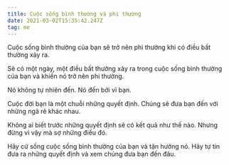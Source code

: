 ```yaml
---
title: Cuộc sống bình thường và phi thường
date: 2021-03-02T15:35:42.247Z
tag: me
---
```

Cuộc sống bình thường của bạn sẽ trở nên phi thường khi có điều bất thường xảy ra.

Sẽ có một ngày, một điều bất thường xảy ra trong cuộc sống bình thường của bạn và khiến nó trở nên phi thường.

Nó không tự nhiên đến. Nó đến bởi vì bạn.

Cuộc đời bạn là một chuỗi những quyết định. Chúng sẽ đưa bạn đến với những ngã rẽ khác nhau.

Không ai biết trước những quyết định sẽ có kết quả như thế nào. Nhưng đừng vì vậy mà sợ những điều đó.

Hãy cứ sống cuộc sống bình thường của bạn và tận hưởng nó. Hãy tự tin đưa ra những quyết định và xem chúng đưa bạn đến đâu.